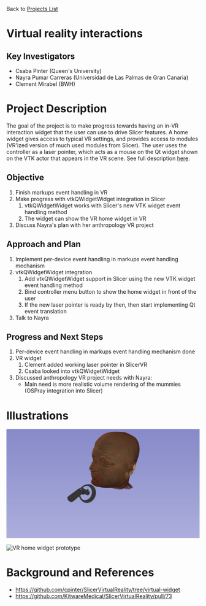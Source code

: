 Back to [Projects List](../../README.md#ProjectsList)

# Virtual reality interactions

## Key Investigators

- Csaba Pinter (Queen's University)
- Nayra Pumar Carreras (Universidad de Las Palmas de Gran Canaria)
- Clement Mirabel (BWH)

# Project Description

<!-- Add a short paragraph describing the project. -->
The goal of the project is to make progress towards having an in-VR interaction widget that the user can use to drive Slicer features. A home widget gives access to typical VR settings, and provides access to modules (VR'ized version of much used modules from Slicer). The user uses the controller as a laser pointer, which acts as a mouse on the Qt widget shown on the VTK actor that appears in the VR scene. See full description [here](https://github.com/KitwareMedical/SlicerVirtualReality/issues/43).

## Objective

<!-- Describe here WHAT you would like to achieve (what you will have as end result). -->

1. Finish markups event handling in VR
1. Make progress with vtkQWidgetWidget integration in Slicer
    1. vtkQWidgetWidget works with Slicer's new VTK widget event handling method
    1. The widget can show the VR home widget in VR
1. Discuss Nayra's plan with her anthropology VR project

## Approach and Plan

<!-- Describe here HOW you would like to achieve the objectives stated above. -->

1. Implement per-device event handling in markups event handling mechanism
1. vtkQWidgetWidget integration
    1. Add vtkQWidgetWidget support in Slicer using the new VTK widget event handling method
    1. Bind controller menu button to show the home widget in front of the user
    1. If the new laser pointer is ready by then, then start implementing Qt event translation
1. Talk to Nayra

## Progress and Next Steps

<!-- Update this section as you make progress, describing of what you have ACTUALLY DONE. If there are specific steps that you could not complete then you can describe them here, too. -->

1. Per-device event handling in markups event handling mechanism done
1. VR widget
    1. Clement added working laser pointer in SlicerVR
    1. Csaba looked into vtkQWidgetWidget
1. Discussed anthropology VR project needs with Nayra:
    * Main need is more realistic volume rendering of the mummies (OSPray integration into Slicer)

# Illustrations

<!-- Add pictures and links to videos that demonstrate what has been accomplished.
![Description of picture](Example2.jpg)
![Some more images](Example2.jpg)
-->
![VR laser display](VRLaser.png)

![VR home widget prototype](https://user-images.githubusercontent.com/46090514/59448974-2bdd0900-8dd4-11e9-9191-610cfb5253dd.gif)

# Background and References

<!-- If you developed any software, include link to the source code repository. If possible, also add links to sample data, and to any relevant publications. -->

* https://github.com/cpinter/SlicerVirtualReality/tree/virtual-widget
* https://github.com/KitwareMedical/SlicerVirtualReality/pull/73

